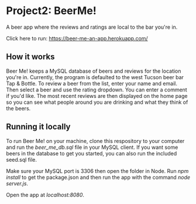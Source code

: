 # Project2: BeerMe! #

A beer app where the reviews and ratings are local to the bar you're in.

Click here to run: https://beer-me-an-app.herokuapp.com/

## How it works ##

Beer Me! keeps a MySQL database of beers and reviews for the location you're in. Currently, the program is defaulted to the west Tucson beer bar Tap & Bottle. To review a beer from the list, enter your name and email. Then select a beer and use the rating dropdown. You can enter a comment if you'd like. The most recent reviews are then displayed on the home page so you can see what people around you are drinking and what they think of the beers.

## Running it locally ##

To run Beer Me! on your machine, clone this respository to your computer and run the _beer_me_db.sql_ file in your MySQL client. If you want some beers in the database to get you started, you can also run the included seed.sql file.

Make sure your MySQL port is 3306 then open the folder in Node. Run _npm install_ to get the package.json and then run the app with the command _node server.js_.

Open the app at _localhost:8080_.
